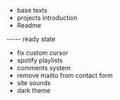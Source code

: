 - base texts
- projects introduction
- Readme

----- ready state

- fix custom cursor
- spotify playlists
- comments system
- remove mailto from contact form
- site sounds
- dark theme
